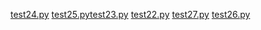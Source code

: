 [test24.py](https://github.com/user-attachments/files/22164937/test24.py)
[test25.py](https://github.com/user-attachments/files/22164938/test25.py)[test23.py](https://github.com/user-attachments/files/22164942/test23.py)
[test22.py](https://github.com/user-attachments/files/22164941/test22.py)
[test27.py](https://github.com/user-attachments/files/22164940/test27.py)
[test26.py](https://github.com/user-attachments/files/22164939/test26.py)
